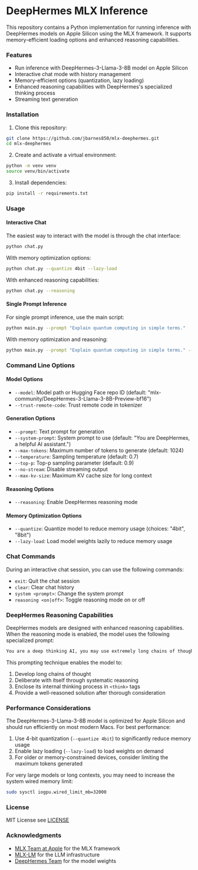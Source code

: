 # DeepHermes MLX Inference

This repository contains a Python implementation for running inference with DeepHermes models on Apple Silicon using the MLX framework. It supports memory-efficient loading options and enhanced reasoning capabilities.

### Features

- Run inference with DeepHermes-3-Llama-3-8B model on Apple Silicon
- Interactive chat mode with history management
- Memory-efficient options (quantization, lazy loading)
- Enhanced reasoning capabilities with DeepHermes's specialized thinking process
- Streaming text generation

### Installation

1. Clone this repository:
```bash
git clone https://github.com/jbarnes850/mlx-deephermes.git
cd mlx-deephermes
```

2. Create and activate a virtual environment:
```bash
python -m venv venv
source venv/bin/activate
```

3. Install dependencies:
```bash
pip install -r requirements.txt
```

### Usage

#### Interactive Chat

The easiest way to interact with the model is through the chat interface:

```bash
python chat.py
```

With memory optimization options:

```bash
python chat.py --quantize 4bit --lazy-load
```

With enhanced reasoning capabilities:

```bash
python chat.py --reasoning
```

#### Single Prompt Inference

For single prompt inference, use the main script:

```bash
python main.py --prompt "Explain quantum computing in simple terms."
```

With memory optimization and reasoning:

```bash
python main.py --prompt "Explain quantum computing in simple terms." --quantize 4bit --reasoning
```

### Command Line Options

#### Model Options
- `--model`: Model path or Hugging Face repo ID (default: "mlx-community/DeepHermes-3-Llama-3-8B-Preview-bf16")
- `--trust-remote-code`: Trust remote code in tokenizer

#### Generation Options
- `--prompt`: Text prompt for generation
- `--system-prompt`: System prompt to use (default: "You are DeepHermes, a helpful AI assistant.")
- `--max-tokens`: Maximum number of tokens to generate (default: 1024)
- `--temperature`: Sampling temperature (default: 0.7)
- `--top-p`: Top-p sampling parameter (default: 0.9)
- `--no-stream`: Disable streaming output
- `--max-kv-size`: Maximum KV cache size for long context

#### Reasoning Options
- `--reasoning`: Enable DeepHermes reasoning mode

#### Memory Optimization Options
- `--quantize`: Quantize model to reduce memory usage (choices: "4bit", "8bit")
- `--lazy-load`: Load model weights lazily to reduce memory usage

### Chat Commands

During an interactive chat session, you can use the following commands:

- `exit`: Quit the chat session
- `clear`: Clear chat history
- `system <prompt>`: Change the system prompt
- `reasoning <on|off>`: Toggle reasoning mode on or off

### DeepHermes Reasoning Capabilities

DeepHermes models are designed with enhanced reasoning capabilities. When the reasoning mode is enabled, the model uses the following specialized prompt:

```bash
You are a deep thinking AI, you may use extremely long chains of thought to deeply consider the problem and deliberate with yourself via systematic reasoning processes to help come to a correct solution prior to answering. You should enclose your thoughts and internal monologue inside <think> </think> tags, and then provide your solution or response to the problem.
```

This prompting technique enables the model to:
1. Develop long chains of thought
2. Deliberate with itself through systematic reasoning
3. Enclose its internal thinking process in `<think>` tags
4. Provide a well-reasoned solution after thorough consideration

### Performance Considerations

The DeepHermes-3-Llama-3-8B model is optimized for Apple Silicon and should run efficiently on most modern Macs. For best performance:

1. Use 4-bit quantization (`--quantize 4bit`) to significantly reduce memory usage
2. Enable lazy loading (`--lazy-load`) to load weights on demand
3. For older or memory-constrained devices, consider limiting the maximum tokens generated

For very large models or long contexts, you may need to increase the system wired memory limit:

```bash
sudo sysctl iogpu.wired_limit_mb=32000
```

### License

MIT License see [LICENSE](LICENSE)

### Acknowledgments

- [MLX Team at Apple](https://github.com/ml-explore/mlx) for the MLX framework
- [MLX-LM](https://github.com/ml-explore/mlx-lm) for the LLM infrastructure
- [DeepHermes Team](https://huggingface.co/mlx-community/DeepHermes-3-Llama-3-8B-Preview-bf16) for the model weights

